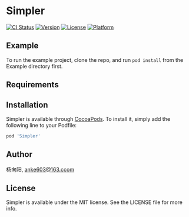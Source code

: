 # Simpler

[![CI Status](https://img.shields.io/travis/杨向阳/Simpler.svg?style=flat)](https://travis-ci.org/杨向阳/Simpler)
[![Version](https://img.shields.io/cocoapods/v/Simpler.svg?style=flat)](https://cocoapods.org/pods/Simpler)
[![License](https://img.shields.io/cocoapods/l/Simpler.svg?style=flat)](https://cocoapods.org/pods/Simpler)
[![Platform](https://img.shields.io/cocoapods/p/Simpler.svg?style=flat)](https://cocoapods.org/pods/Simpler)

## Example

To run the example project, clone the repo, and run `pod install` from the Example directory first.

## Requirements

## Installation

Simpler is available through [CocoaPods](https://cocoapods.org). To install
it, simply add the following line to your Podfile:

```ruby
pod 'Simpler'
```

## Author

杨向阳, anke603@163.ccom

## License

Simpler is available under the MIT license. See the LICENSE file for more info.
